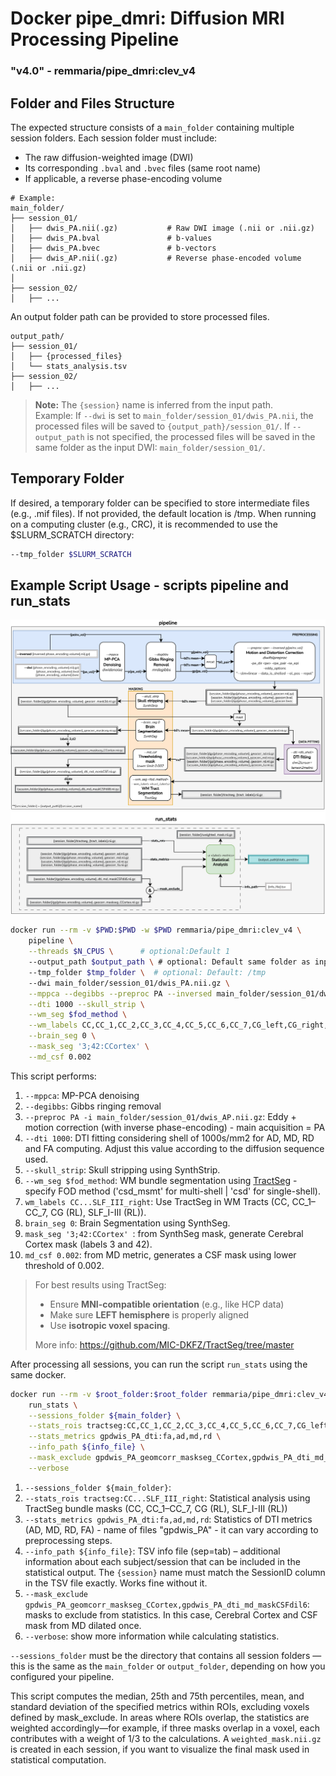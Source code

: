 # Docker pipe_dmri: Diffusion MRI Processing Pipeline
### "v4.0" - remmaria/pipe_dmri:clev_v4

## Folder and Files Structure

The expected structure consists of a `main_folder` containing multiple session folders. Each session folder must include:

- The raw diffusion-weighted image (DWI)
- Its corresponding `.bval` and `.bvec` files (same root name)
- If applicable, a reverse phase-encoding volume

```
# Example:
main_folder/
├── session_01/
│   ├── dwis_PA.nii(.gz)           # Raw DWI image (.nii or .nii.gz)
│   ├── dwis_PA.bval               # b-values
│   ├── dwis_PA.bvec               # b-vectors
│   ├── dwis_AP.nii(.gz)           # Reverse phase-encoded volume (.nii or .nii.gz)
│
├── session_02/
│   ├── ...
```

An output folder path can be provided to store processed files.

```
output_path/
├── session_01/
│   ├── {processed_files}
│   └── stats_analysis.tsv
├── session_02/
│   ├── ...
```
> **Note:** The `{session}` name is inferred from the input path.  
> Example: If `--dwi` is set to `main_folder/session_01/dwis_PA.nii`, the processed files will be saved to `{output_path}/session_01/`.
> If `--output_path` is not specified, the processed files will be saved in the same folder as the input DWI: `main_folder/session_01/`.

## Temporary Folder

If desired, a temporary folder can be specified to store intermediate files (e.g., .mif files). If not provided, the default location is /tmp.
When running on a computing cluster (e.g., CRC), it is recommended to use the $SLURM_SCRATCH directory:

```bash
--tmp_folder $SLURM_SCRATCH
```

## Example Script Usage - scripts pipeline and run_stats
![Pipeline diagram](images/pipe_stats_v4.png)
```bash
docker run --rm -v $PWD:$PWD -w $PWD remmaria/pipe_dmri:clev_v4 \
    pipeline \
    --threads $N_CPUS \      # optional:Default 1
    --output_path $output_path \ # optional: Default same folder as input dwi
    --tmp_folder $tmp_folder \  # optional: Default: /tmp
    --dwi main_folder/session_01/dwis_PA.nii.gz \
    --mppca --degibbs --preproc PA --inversed main_folder/session_01/dwis_AP.nii.gz \
    --dti 1000 --skull_strip \
    --wm_seg $fod_method \
    --wm_labels CC,CC_1,CC_2,CC_3,CC_4,CC_5,CC_6,CC_7,CG_left,CG_right,SLF_I_left,SLF_I_right,SLF_II_left,SLF_II_right,SLF_III_left,SLF_III_right \
    --brain_seg 0 \
    --mask_seg '3;42:CCortex' \
    --md_csf 0.002

```
This script performs:

1. `--mppca`: MP-PCA denoising
2. `--degibbs`: Gibbs ringing removal
3. `--preproc PA -i main_folder/session_01/dwis_AP.nii.gz`: Eddy + motion correction (with inverse phase-encoding) - main acquisition = PA
4. `--dti 1000`: DTI fitting considering shell of 1000s/mm2 for AD, MD, RD and FA computing. Adjust this value according to the diffusion sequence used.
5. `--skull_strip`: Skull stripping using SynthStrip.
6. `--wm_seg $fod_method`: WM bundle segmentation using [TractSeg](https://github.com/MIC-DKFZ/TractSeg) - specify FOD method ('csd_msmt' for multi-shell | 'csd' for single-shell).
7. `wm_labels CC...SLF_III_right`:  Use TractSeg in WM Tracts (CC, CC_1–CC_7, CG (RL), SLF_I-III (RL)).
8. `brain_seg 0`: Brain Segmentation using SynthSeg.
9. `mask_seg '3;42:CCortex' `: from SynthSeg mask, generate Cerebral Cortex mask (labels 3 and 42).
10. `md_csf 0.002`: from MD metric, generates a CSF mask using lower threshold of 0.002.

> For best results using TractSeg:
> - Ensure **MNI-compatible orientation** (e.g., like HCP data)
> - Make sure **LEFT hemisphere** is properly aligned
> - Use **isotropic voxel spacing**.
> 
> More info: https://github.com/MIC-DKFZ/TractSeg/tree/master


After processing all sessions, you can run the script `run_stats` using the same docker.

```bash
docker run --rm -v $root_folder:$root_folder remmaria/pipe_dmri:clev_v4\
    run_stats \
    --sessions_folder ${main_folder} \
    --stats_rois tractseg:CC,CC_1,CC_2,CC_3,CC_4,CC_5,CC_6,CC_7,CG_left,CG_right,SLF_I_left,SLF_I_right,SLF_II_left,SLF_II_right,SLF_III_left,SLF_III_right \
    --stats_metrics gpdwis_PA_dti:fa,ad,md,rd \
    --info_path ${info_file} \
    --mask_exclude gpdwis_PA_geomcorr_maskseg_CCortex,gpdwis_PA_dti_md_maskCSFdil6 \
    --verbose
```
1. `--sessions_folder ${main_folder}`:
2. `--stats_rois tractseg:CC...SLF_III_right`: Statistical analysis using TractSeg bundle masks (CC, CC_1–CC_7, CG (RL), SLF_I-III (RL))
3. `--stats_metrics gpdwis_PA_dti:fa,ad,md,rd`: Statistics of DTI metrics (AD, MD, RD, FA) - name of files "gpdwis_PA" - it can vary according to preprocessing steps.
4. `--info_path ${info_file}`: TSV info file (sep=tab) – additional information about each subject/session that can be included in the statistical output. The `{session}` name must match the SessionID column in the TSV file exactly. Works fine without it.
5. `--mask_exclude gpdwis_PA_geomcorr_maskseg_CCortex,gpdwis_PA_dti_md_maskCSFdil6`: masks to exclude from statistics. In this case, Cerebral Cortex and CSF mask from MD dilated once.
6. `--verbose`: show more information while calculating statistics. 

`--sessions_folder` must be the directory that contains all session folders — this is the same as the `main_folder` or `output_folder`, depending on how you configured your pipeline.

This script computes the median, 25th and 75th percentiles, mean, and standard deviation of the specified metrics within ROIs, excluding voxels defined by mask_exclude. In areas where ROIs overlap, the statistics are weighted accordingly—for example, if three masks overlap in a voxel, each contributes with a weight of 1/3 to the calculations. A `weighted_mask.nii.gz` is created in each session, if you want to visualize the final mask used in statistical computation.
